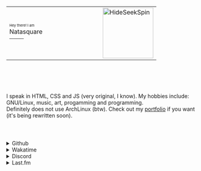 <div>
    <h1>
        <table>
            <tr>
                <td>
                    <sup
                        ><sub><sub>Hey there! I am</sub></sub></sup
                    ><br />Natasquare<br /><sup>────</sup><img width="192px" />
                </td>
                <td>
                    <a href="#" title="HideSeekSpin"
                        ><img
                            src="https://cdn.discordapp.com/emojis/962344334177480744.gif?size=128"
                            width="133px"
                            height="133px"
                            alt="HideSeekSpin"
                    /></a>
                </td>
            </tr>
        </table>
        <br />
    </h1>
    <p>
        <br />
        I speak in HTML, CSS and JS (very original, I know). My hobbies include: GNU/Linux, music,
        art, progamming and programming.<br />
        Definitely does not use ArchLinux (btw). Check out my
        <a href="https://nat.is-a.dev/" title="nat.is-a.dev">portfolio</a> if you want (it's being
        rewritten soon).
    </p>
    <h1></h1>
    <br />
    <details>
        <summary>Github&nbsp;</summary>
        <br />
        <table>
            <tr>
                <td>
                    <a href="#" title="Github stats">
                        <picture>
                            <source
                                scrset="https://github-readme-stats.vercel.app/api?username=natasquare&count_private=true&show_icons=true&include_all_commits=true&hide_border=true&count_private=true&text_color=1b1f27&title_color=78aad8&icon_color=78aad8&bg_color=00000000&border_radius=8&disable_animations=true&hide_title=true&line_height=24px"
                                media="(prefers-color-scheme: light), (prefers-color-scheme: no-preference)"
                            />
                            <img
                                src="https://github-readme-stats.vercel.app/api?username=natasquare&count_private=true&show_icons=true&include_all_commits=true&hide_border=true&count_private=true&text_color=d7dce8&title_color=78aad8&icon_color=78aad8&bg_color=00000000&border_radius=8&disable_animations=true&hide_title=true&line_height=24px"
                                width="420px"
                                alt="Github stats"
                            />
                        </picture>
                    </a>
                </td>
            </tr>
            <tr></tr>
            <tr>
                <td>
                    <a href="#" title="Github top languages">
                        <picture>
                            <source
                                scrset="https://github-readme-stats.vercel.app/api/top-langs/?username=natasquare&hide_border=true&text_color=1b1f27&bg_color=00000000&border_radius=8&hide_title=true"
                                media="(prefers-color-scheme: light), (prefers-color-scheme: no-preference)"
                            />
                            <img
                                src="https://github-readme-stats.vercel.app/api/top-langs/?username=natasquare&hide_border=true&text_color=d7dce8&bg_color=00000000&border_radius=8&hide_title=true"
                                width="420px"
                                alt="Github top languages"
                            />
                        </picture>
                    </a>
                </td>
            </tr>
        </table>
    </details>
    <details>
        <summary>Wakatime</summary>
        <br />
        <table>
            <tr>
                <td>
                    <a href="https://wakatime.com/@ntsq">
                        <picture>
                            <source
                                scrset="https://github-readme-stats.vercel.app/api/wakatime?username=ntsq&hide_border=true&text_color=1b1f27&bg_color=00000000&border_radius=8&hide_title=true&range=last_7_days&line_height=24px"
                                media="(prefers-color-scheme: light), (prefers-color-scheme: no-preference)"
                            />
                            <img
                                src="https://github-readme-stats.vercel.app/api/wakatime?username=ntsq&hide_border=true&text_color=d7dce8&bg_color=00000000&border_radius=8&hide_title=true&range=last_7_days&line_height=24px"
                                width="420px"
                            />
                        </picture>
                    </a>
                </td>
            </tr>
        </table>
    </details>
    <details>
        <summary>Discord</summary>
        <br />
        <table>
            <tr>
                <td>
                    <a href="https://discord.com/users/696698254770831421" title="Natasquare#2048">
                        <picture>
                            <source
                                scrset="https://lanyard.cnrad.dev/api/696698254770831421?bg=00000000&borderRadius=8px&idleMessage=Procrastinating&theme=light"
                                media="(prefers-color-scheme: light), (prefers-color-scheme: no-preference)"
                            />
                            <img
                                src="https://lanyard.cnrad.dev/api/696698254770831421?bg=00000000&borderRadius=8px&idleMessage=Procrastinating"
                                width="420px"
                                alt="Discord status"
                            />
                        </picture>
                    </a>
                </td>
            </tr>
        </table>
    </details>
    <details>
        <summary>Last.fm</summary>
        <br />
        <table>
            <tr>
                <td>
                    <a href="https://www.last.fm/user/Natasquare" title="Natasquare">
                        <picture>
                            <source
                                scrset="https://lastfm-profile-readme.vercel.app/api/natasquare?color=00000000&textColor=1b1f27&isRounded=true"
                                media="(prefers-color-scheme: light), (prefers-color-scheme: no-preference)"
                            />
                            <img
                                src="https://lastfm-profile-readme.vercel.app/api/natasquare?color=00000000&textColor=d7dce8&isRounded=true"
                                width="420px"
                                alt="Last.fm now-playing"
                            />
                        </picture>
                    </a>
                </td>
            </tr>
        </table>
    </details>
</div>
